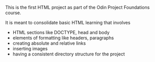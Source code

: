 This is the first HTML project as part of the Odin Project Foundations course.

It is meant to consolidate basic HTML learning that involves
 - HTML sections like DOCTYPE, head and body
 - elements of formatting like headers, paragraphs
 - creating absolute and relative links
 - inserting images
  - having a consistent directory structure for the project
